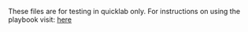 These files are for testing in quicklab only. For instructions on using the playbook visit: [here](https://github.com/operate-first/apps/blob/master/scripts/setup_pvs/README.md)